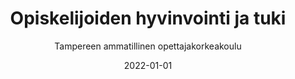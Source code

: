 ---
title: Opiskelijoiden hyvinvointi ja tuki
subtitle: Tampereen ammatillinen opettajakorkeakoulu
layout: default
modal-id: 9
date: 2022-01-01
img: tamk.jpg
thumbnail: tamk-thumbnail.jpg
alt: image-alt
project-date: Kevät 2022
client: Tampereen ammatillinen opettajakorkeakoulu
client-url: https://www.tuni.fi/fi/tule-opiskelemaan/ammatillinen-opettajankoulutus
category: Kurssit
description: 'Kurssin aikana tutustuin erilaisiin oppimisvaikeuksiin ja sitä myötä myös erilaisiin tukimuotoihin. Kurssin aikana tehtiin ryhmätyönä työkirja joka toimii omassa työelämässä apuna tukitilanteissa.'
---